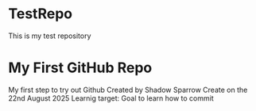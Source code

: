 # TestRepo
This is my test repository
# My First GitHub Repo
My first step to try out Github
Created by Shadow Sparrow
Create on the 22nd August 2025
Learnig target: Goal to learn how to commit
